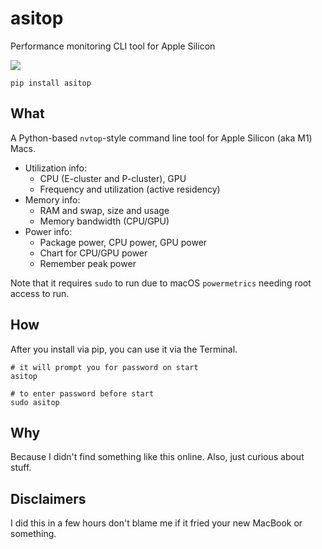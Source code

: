 # asitop

Performance monitoring CLI tool for Apple Silicon

![](images/asitop.png)

```shell
pip install asitop
```

## What

A Python-based `nvtop`-style command line tool for Apple Silicon (aka M1) Macs.

* Utilization info:
  * CPU (E-cluster and P-cluster), GPU
  * Frequency and utilization (active residency)
* Memory info:
  * RAM and swap, size and usage
  * Memory bandwidth (CPU/GPU)
* Power info:
  * Package power, CPU power, GPU power
  * Chart for CPU/GPU power
  * Remember peak power

Note that it requires `sudo` to run due to macOS `powermetrics` needing root access to run.

## How

After you install via pip, you can use it via the Terminal.

```shell
# it will prompt you for password on start
asitop

# to enter password before start
sudo asitop
```

## Why

Because I didn't find something like this online. Also, just curious about stuff.

## Disclaimers

I did this in a few hours don't blame me if it fried your new MacBook or something.
